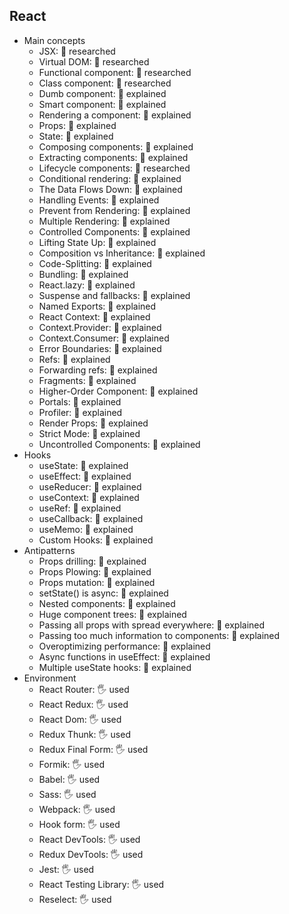 ## React

- Main concepts
  - JSX: 🔬 researched
  - Virtual DOM: 🔬 researched
  - Functional component: 🔬 researched
  - Class component: 🔬 researched
  - Dumb component: 🙋 explained
  - Smart component: 🙋 explained
  - Rendering a component: 🙋 explained
  - Props: 🙋 explained
  - State: 🙋 explained
  - Composing components: 🙋 explained
  - Extracting components: 🙋 explained
  - Lifecycle components: 🔬 researched
  - Conditional rendering: 🙋 explained
  - The Data Flows Down: 🙋 explained
  - Handling Events: 🙋 explained
  - Prevent from Rendering: 🙋 explained
  - Multiple Rendering: 🙋 explained
  - Controlled Components: 🙋 explained
  - Lifting State Up: 🙋 explained
  - Composition vs Inheritance: 🙋 explained
  - Code-Splitting: 🙋 explained
  - Bundling: 🙋 explained
  - React.lazy: 🙋 explained
  - Suspense and fallbacks: 🙋 explained
  - Named Exports: 🙋 explained
  - React Context: 🙋 explained
  - Context.Provider: 🙋 explained
  - Context.Consumer: 🙋 explained
  - Error Boundaries: 🙋 explained
  - Refs: 🙋 explained
  - Forwarding refs: 🙋 explained
  - Fragments: 🙋 explained
  - Higher-Order Component: 🙋 explained
  - Portals: 🙋 explained
  - Profiler: 🙋 explained
  - Render Props: 🙋 explained
  - Strict Mode: 🙋 explained
  - Uncontrolled Components: 🙋 explained
- Hooks
  - useState: 🙋 explained
  - useEffect: 🙋 explained
  - useReducer: 🙋 explained
  - useContext: 🙋 explained
  - useRef: 🙋 explained
  - useCallback: 🙋 explained
  - useMemo: 🙋 explained
  - Custom Hooks: 🙋 explained
- Antipatterns
  - Props drilling: 🙋 explained
  - Props Plowing: 🙋 explained
  - Props mutation: 🙋 explained
  - setState() is async: 🙋 explained
  - Nested components: 🙋 explained
  - Huge component trees: 🙋 explained
  - Passing all props with spread everywhere: 🙋 explained
  - Passing too much information to components: 🙋 explained
  - Overoptimizing performance: 🙋 explained
  - Async functions in useEffect: 🙋 explained
  - Multiple useState hooks: 🙋 explained
- Environment
  - React Router: 🖐 used
  - React Redux: 🖐 used
  - React Dom: 🖐 used
  - Redux Thunk: 🖐 used
  - Redux Final Form: 🖐 used
  - Formik: 🖐 used
  - Babel: 🖐 used
  - Sass: 🖐 used
  - Webpack: 🖐 used
  - Hook form: 🖐 used
  - React DevTools: 🖐 used
  - Redux DevTools: 🖐 used
  - Jest: 🖐 used
  - React Testing Library: 🖐 used
  - Reselect: 🖐 used

